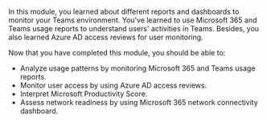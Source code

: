 In this module, you learned about different reports and dashboards to monitor your Teams environment. You've learned to use Microsoft 365 and Teams usage reports to understand users' activities in Teams. Besides, you also learned Azure AD access reviews for user monitoring. 

Now that you have completed this module, you should be able to:

- Analyze usage patterns by monitoring Microsoft 365 and Teams usage reports. 
- Monitor user access by using Azure AD access reviews.
- Interpret Microsoft Productivity Score.
- Assess network readiness by using Microsoft 365 network connectivity dashboard.




